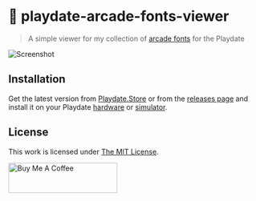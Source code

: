 # 👾 playdate-arcade-fonts-viewer

> A simple viewer for my collection of [arcade fonts][] for the Playdate

![Screenshot](https://raw.github.com/idleberg/playdate-arcade-fonts-viewer/main/screenshot.png)

## Installation

Get the latest version from [Playdate.Store][] or from the [releases page][] and install it on your Playdate [hardware][] or [simulator][].

## License

This work is licensed under [The MIT License][].

<a href="https://www.buymeacoffee.com/idleberg" target="_blank"><img src="https://cdn.buymeacoffee.com/buttons/v2/default-yellow.png" alt="Buy Me A Coffee" style="height: 60px !important;width: 217px !important;" ></a>

[arcade fonts]: https://idleberg.github.io/playdate-arcade-fonts
[Playdate.Store]: https://playdate.store/app/1009/arcade-fonts-viewer/
[releases page]: https://github.com/idleberg/playdate-arcade-fonts-viewer/releases/latest
[hardware]: https://sdk.play.date/1.11.1/Inside%20Playdate.html#_running_your_game_on_playdate_hardware
[simulator]: https://sdk.play.date/1.11.1/Inside%20Playdate.html#_running_your_game
[The MIT License]: https://opensource.org/licenses/MIT
